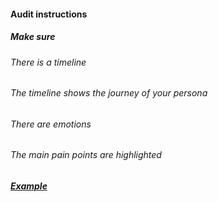 #### Audit instructions

##### Make sure

###### There is a timeline
###### The timeline shows the journey of your persona
###### There are emotions
###### The main pain points are highlighted 

##### [Example](https://d2slcw3kip6qmk.cloudfront.net/marketing/blog/2017Q3/SEO-initiative-customer-journey-mapping/CustomerJourneyMap1.png)
